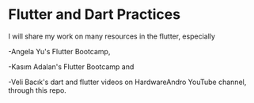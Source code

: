 # Flutter and Dart Practices
I will share my work on many resources in the flutter, especially 

-Angela Yu's Flutter Bootcamp, 

-Kasım Adalan's Flutter Bootcamp and 

-Veli Bacık's dart and flutter videos on HardwareAndro YouTube channel,
through this repo.

